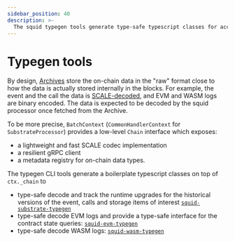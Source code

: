 ```yaml
---
sidebar_position: 40
description: >-
  The squid typegen tools generate type-safe typescript classes for accessing and decoding the on-chain data
---
```


# Typegen tools

By design, [Archives](/archives) store the on-chain data in the "raw" format close to how the data is actually stored internally in the blocks.  For example, the event and the call the data is 
[SCALE-decoded](https://docs.substrate.io/reference/scale-codec/), and EVM and WASM logs are binary encoded. 
The data is expected to be decoded by the squid processor once fetched from the Archive. 

To be more precise, `BatchContext` (`CommonHandlerContext` for `SubstrateProcessor`) provides a low-level `Chain` interface which exposes:

- a lightweight and fast SCALE codec implementation
- a resilient gRPC client
- a metadata registry for on-chain data types.

The typegen CLI tools generate a boilerplate typescript classes on top of `ctx._chain` to

- type-safe decode and track the runtime upgrades for the historical versions of the event, calls and storage items of interest [`squid-substrate-typegen`](/develop-a-squid/typegen/squid-substrate-typegen)
- type-safe decode EVM logs and provide a type-safe interface for the contract state queries: [`squid-evm-typegen`](/develop-a-squid/typegen/squid-evm-typegen)
- type-safe decode WASM logs: [`squid-wasm-typegen`](/develop-a-squid/typegen/squid-wasm-typegen)


